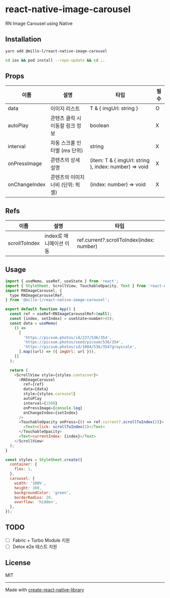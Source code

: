 # react-native-image-carousel

RN Image Carousel using Native

## Installation

```sh
yarn add @millo-l/react-native-image-carousel

cd ios && pod install --repo-update && cd ..
```

## Props

| 이름        | 설명                              | 타입                                                                                                  | 필수 |
| ----------- | --------------------------------- | ----------------------------------------------------------------------------------------------------- | ---- |
| data       | 이미지 리스트                   | T & { imgUrl: string }                                                                                                | O    |
| autoPlay        | 콘텐츠 클릭 시 이동할 링크 정보   | boolean | X    |
| interval    | 자동 스크롤 인터벌 (ms 단위)               | string                                                                                                | X    |
| onPressImage        | 콘텐츠의 상세 설명                | (item: T & { imgUrl: string }, index: number) => void                                                                                                | X    |
| onChangeIndex  | 콘텐츠의 이미지 너비 (단위: 픽셀) | (index: number) => void                                                                                                | X    |

## Refs

| 이름        | 설명                              | 타입                                                                                                  |
| ----------- | --------------------------------- | ----------------------------------------------------------------------------------------------------- |
| scrollToIndex       | index로 애니메이션 이동                   | ref.current?.scrollToIndex(index: number)                                                                                                |
## Usage


```js
import { useMemo, useRef, useState } from 'react';
import { StyleSheet, ScrollView, TouchableOpacity, Text } from 'react-native';
import RNImageCarousel, {
  type RNImageCarouselRef,
} from '@millo-l/react-native-image-carousel';

export default function App() {
  const ref = useRef<RNImageCarouselRef>(null);
  const [index, setIndex] = useState<number>(0);
  const data = useMemo(
    () =>
      [
        'https://picsum.photos/id/237/536/354',
        'https://picsum.photos/seed/picsum/536/354',
        'https://picsum.photos/id/1084/536/354?grayscale',
      ].map((url) => ({ imgUrl: url })),
    []
  );

  return (
    <ScrollView style={styles.container}>
      <RNImageCarousel
        ref={ref}
        data={data}
        style={styles.carousel}
        autoPlay
        interval={1500}
        onPressImage={console.log}
        onChangeIndex={setIndex}
      />
      <TouchableOpacity onPress={() => ref.current?.scrollToIndex(2)}>
        <Text>click: scrollToIndex(2)</Text>
      </TouchableOpacity>
      <Text>currentIndex: {index}</Text>
    </ScrollView>
  );
}

const styles = StyleSheet.create({
  container: {
    flex: 1,
  },
  carousel: {
    width: '100%',
    height: 300,
    backgroundColor: 'green',
    borderRadius: 20,
    overflow: 'hidden',
  },
});
```


## TODO

- [ ] Fabric + Turbo Module 지원
- [ ] Detox e2e 테스트 지원

## License

MIT

---

Made with [create-react-native-library](https://github.com/callstack/react-native-builder-bob)
